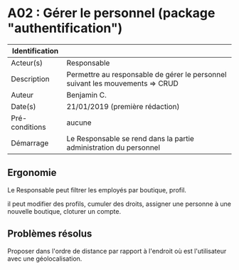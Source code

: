 # A02 : Gérer le personnel (package "authentification")

|Identification | |
|-|-|
|Acteur(s) | Responsable |
|Description | Permettre au responsable de gérer le personnel suivant les mouvements => CRUD |
|Auteur | Benjamin C. |
|Date(s) | 21/01/2019 (première rédaction) |
|Pré-conditions | aucune |
|Démarrage | Le Responsable se rend dans la partie administration du personnel |

## Ergonomie 

Le Responsable peut filtrer les employés par boutique, profil.

il peut modifier des profils, cumuler des droits, assigner une personne à une nouvelle boutique, cloturer un compte.

## Problèmes résolus 

Proposer dans l'ordre de distance par rapport à l'endroit où est l'utilisateur avec une géolocalisation.